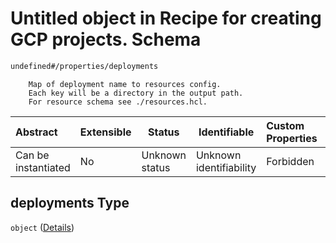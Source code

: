 # Untitled object in Recipe for creating GCP projects. Schema

```txt
undefined#/properties/deployments
```

        Map of deployment name to resources config.
        Each key will be a directory in the output path.
        For resource schema see ./resources.hcl.


| Abstract            | Extensible | Status         | Identifiable            | Custom Properties | Additional Properties | Access Restrictions | Defined In                                                          |
| :------------------ | ---------- | -------------- | ----------------------- | :---------------- | --------------------- | ------------------- | ------------------------------------------------------------------- |
| Can be instantiated | No         | Unknown status | Unknown identifiability | Forbidden         | Allowed               | none                | [project.schema.json\*](project.schema.json "open original schema") |

## deployments Type

`object` ([Details](project-properties-deployments.md))
